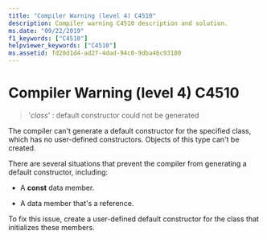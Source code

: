 ```yaml
---
title: "Compiler Warning (level 4) C4510"
description: Compiler warning C4510 description and solution.
ms.date: "09/22/2019"
f1_keywords: ["C4510"]
helpviewer_keywords: ["C4510"]
ms.assetid: fd28d1d4-ad27-4dad-94c0-9dba46c93180
---
```

# Compiler Warning (level 4) C4510

> '*class*' : default constructor could not be generated

The compiler can't generate a default constructor for the specified class, which has no user-defined constructors. Objects of this type can't be created.

There are several situations that prevent the compiler from generating a default constructor, including:

- A **const** data member.

- A data member that's a reference.

To fix this issue, create a user-defined default constructor for the class that initializes these members.
